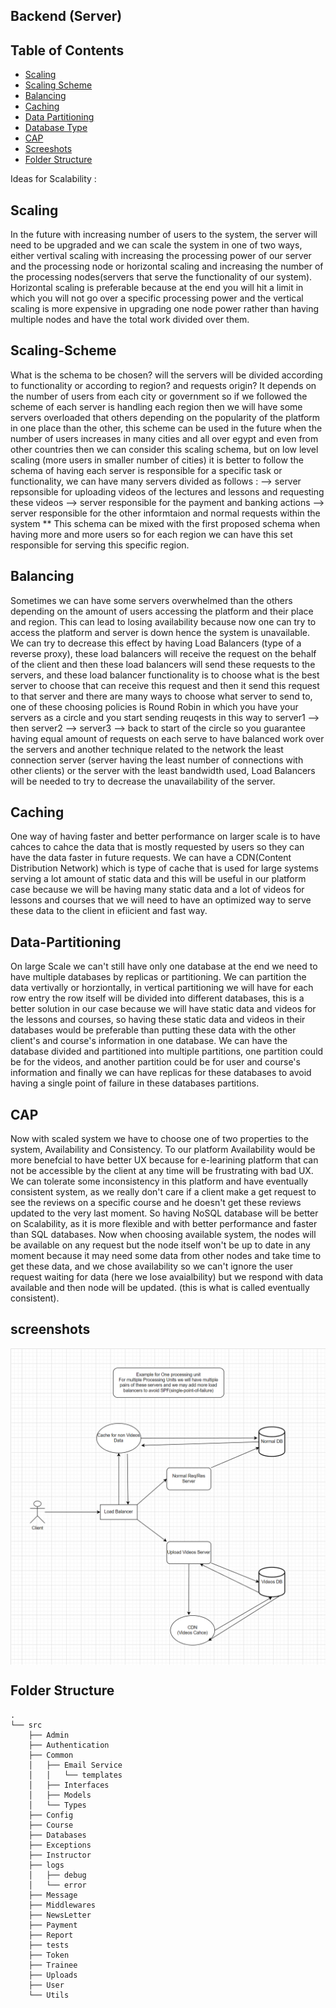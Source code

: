 ## Backend (Server)


## Table of Contents
- [Scaling](#Scaling)
- [Scaling Scheme](#Scaling-Scheme)
- [Balancing](#Balancing)
- [Caching](#Caching)
- [Data Partitioning](#Data-Partitioning)
- [Database Type](#Database-Type)
- [CAP](#CAP)
- [Screeshots](#screenshots)
- [Folder Structure](#folder-structure)

Ideas for Scalability : 

## Scaling
    
In the future with increasing number of users to the system, the server will need to be upgraded and we can scale the system in one of two ways,
either vertival scaling with increasing the processing power of our server and the processing node or horizontal scaling and increasing the number of the processing nodes(servers that serve the functionality of our system).
Horizontal scaling is preferable because at the end you will hit a limit in which you will not go over a specific processing power and the vertical scaling is more expensive in upgrading one node power rather than having multiple nodes and have the total work divided over them.

## Scaling-Scheme

What is the schema to be chosen? will the servers will be divided according to functionality or according to region? and requests origin?
It depends on the number of users from each city or government so if we followed the scheme of each server is handling each region then we will have some servers overloaded that others depending on the popularity of the platform in one place than the other, this scheme can be used in the future when the number of users increases in many cities and all over egypt and even from other countries then we can consider this scaling schema, but on low level scaling (more users in smaller number of cities) it is better to follow the schema of having each server is responsible for a specific task or functionality, we can have many servers divided as follows : 
             --> server repsonsible for uploading videos of the lectures and lessons and requesting these videos 
             --> server responsible for the payment and banking actions
             --> server responsible for the other informtaion and normal requests within the system
        ** This schema can be mixed with the first proposed schema when having more and more users so for each region we can have this set responsible for serving this specific region.

## Balancing

Sometimes we can have some servers overwhelmed than the others depending on the amount of users accessing the platform and their place and region.
This can lead to losing availability because now one can try to access the platform and server is down hence the system is unavailable.
We can try to decrease this effect by having Load Balancers (type of a reverse proxy), these load balancers will receive the request on the behalf of the client and then these load balancers will send these requests to the servers, and these load balancer functionality is to choose what is the best server to choose that can receive this request and then it send this request to that server and there are many ways to choose what server to send to, one of these choosing policies is Round Robin in which you have your servers as a circle and you start sending reuqests in this way to server1 --> then server2 --> server3 --> back to start of the circle so you guarantee having equal amount of requests on each serve to have balanced work over the servers and another technique related to the network the least connection server (server having the least number of connections with other clients) or the server with the least bandwidth used, Load Balancers will be needed to try to decrease the unavailability of the server.

## Caching

One way of having faster and better performance on larger scale is to have cahces to cahce the data that is mostly requested by users so they can have the data faster in future requests. We can have a CDN(Content Distribution Network) which is type of cache that is used for large systems serving a lot amount of static data and this will be useful in our platform case because we will be having many static data and a lot of videos for lessons and courses that we will need to have an optimized way to serve these data to the client in efiicient and fast way.

## Data-Partitioning

On large Scale we can't still have only one database at the end we need to have multiple databases by replicas or partitioning.
We can partition the data vertivally or horziontally, in vertical partitioning we will have for each row entry the row itself will be divided into different databases, this is a better solution in our case because we will have static data and videos for the lessons and courses, so having these static data and videos in their databases would be preferable than putting these data with the other client's and course's information in one database.
We can have the database divided and partitioned into multiple partitions, one partition could be for the videos, and another partition could be for user and course's information and finally we can have replicas for these databases to avoid having a single point of failure in these databases partitions.

## CAP

Now with scaled system we have to choose one of two properties to the system, Availability and Consistency.
To our platform Availability would be more benefcial to have better UX because for e-learining platform that can not be accessible by the client at any time will be frustrating with bad UX.
We can tolerate some inconsistency in this platform and have eventually consistent system, as we really don't care if a client make a get request to see the reviews on a specific course and he doesn't get these reviews updated to the very last moment.
So having NoSQL database will be better on Scalability, as it is more flexible and with better performance and faster than SQL databases.
Now when choosing available system, the nodes will be available on any request but the node itself won't be up to date in any moment because it may need some data from other nodes and take time to get these data, and we chose availability so we can't ignore the user request waiting for data (here we lose avaialbility) but we respond with data available and then node will be updated. (this is what is called eventually consistent).

 ## screenshots
 
<img src="../screenshots/systemDesign/My System Design.png" alt="Sign up User Form" align="center" >



## Folder Structure

```
.
└── src
    ├── Admin
    ├── Authentication
    ├── Common
    │   ├── Email Service
    │   │   └── templates
    │   ├── Interfaces
    │   ├── Models
    │   └── Types
    ├── Config
    ├── Course
    ├── Databases
    ├── Exceptions
    ├── Instructor
    ├── logs
    │   ├── debug
    │   └── error
    ├── Message
    ├── Middlewares
    ├── NewsLetter
    ├── Payment
    ├── Report
    ├── tests
    ├── Token
    ├── Trainee
    ├── Uploads
    ├── User
    └── Utils
```

